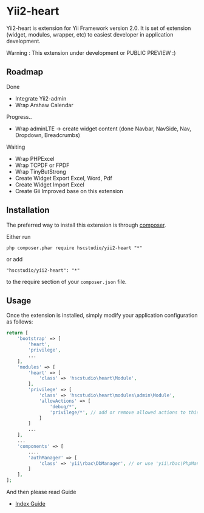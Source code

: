 Yii2-heart
========================

Yii2-heart is extension for Yii Framework version 2.0. It is set of extension (widget, modules, wrapper, etc) to easiest developer in application development.

Warning : This extension under development or PUBLIC PREVIEW :)


Roadmap
------------
Done
- Integrate Yii2-admin
- Wrap Arshaw Calendar

Progress..
- Wrap adminLTE -> create widget content
  (done Navbar, NavSide, Nav, Dropdown, Breadcrumbs)

Waiting
- Wrap PHPExcel
- Wrap TCPDF or FPDF
- Wrap TinyButStrong
- Create Widget Export Excel, Word, Pdf
- Create Widget Import Excel
- Create Gii Improved base on this extension

Installation
------------

The preferred way to install this extension is through [composer](http://getcomposer.org/download/).

Either run

```
php composer.phar require hscstudio/yii2-heart "*"
```

or add

```
"hscstudio/yii2-heart": "*"
```

to the require section of your `composer.json` file.


Usage
-----

Once the extension is installed, simply modify your application configuration as follows:

```php
return [
	'bootstrap' => [		
		'heart',
		'privilege',
		...
	],
	'modules' => [
		'heart' => [
			'class' => 'hscstudio\heart\Module',
		],
		'privilege' => [
			'class' => 'hscstudio\heart\modules\admin\Module',
			'allowActions' => [
				'debug/*',
                'privilege/*', // add or remove allowed actions to this list
			]
		]
		...
	],
	...
	'components' => [
		....
		'authManager' => [
			'class' => 'yii\rbac\DbManager', // or use 'yii\rbac\PhpManager'
		]
	],
];
```

And then please read  Guide 
- [Index Guide](docs/guide/index.md)
